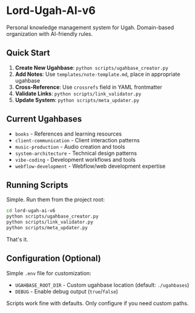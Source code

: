 # Lord-Ugah-AI-v6

Personal knowledge management system for Ugah. Domain-based organization with AI-friendly rules.

## Quick Start

1. **Create New Ugahbase**: `python scripts/ugahbase_creator.py`
2. **Add Notes**: Use `templates/note-template.md`, place in appropriate ugahbase
3. **Cross-Reference**: Use `crossrefs` field in YAML frontmatter
4. **Validate Links**: `python scripts/link_validator.py`
5. **Update System**: `python scripts/meta_updater.py`

## Current Ugahbases
- `books` - References and learning resources
- `client-communication` - Client interaction patterns
- `music-production` - Audio creation and tools
- `system-architecture` - Technical design patterns
- `vibe-coding` - Development workflows and tools
- `webflow-development` - Webflow/web development expertise

## Running Scripts

Simple. Run them from the project root:

```bash
cd lord-ugah-ai-v6
python scripts/ugahbase_creator.py
python scripts/link_validator.py
python scripts/meta_updater.py
```

That's it.

## Configuration (Optional)

Simple `.env` file for customization:
- `UGAHBASE_ROOT_DIR` - Custom ugahbase location (default: `./ugahbases`)
- `DEBUG` - Enable debug output (`true`/`false`)

Scripts work fine with defaults. Only configure if you need custom paths. 